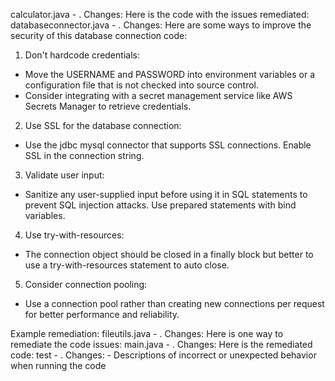 calculator.java - . Changes: Here is the code with the issues remediated:
databaseconnector.java - . Changes: Here are some ways to improve the security of this database connection code:

1. Don't hardcode credentials:
- Move the USERNAME and PASSWORD into environment variables or a configuration file that is not checked into source control. 
- Consider integrating with a secret management service like AWS Secrets Manager to retrieve credentials.

2. Use SSL for the database connection:
- Use the jdbc mysql connector that supports SSL connections. Enable SSL in the connection string.

3. Validate user input:
- Sanitize any user-supplied input before using it in SQL statements to prevent SQL injection attacks. Use prepared statements with bind variables.

4. Use try-with-resources:
- The connection object should be closed in a finally block but better to use a try-with-resources statement to auto close.

5. Consider connection pooling:
- Use a connection pool rather than creating new connections per request for better performance and reliability.

Example remediation:
fileutils.java - . Changes: Here is one way to remediate the code issues:
main.java - . Changes: Here is the remediated code:
test - . Changes: - Descriptions of incorrect or unexpected behavior when running the code